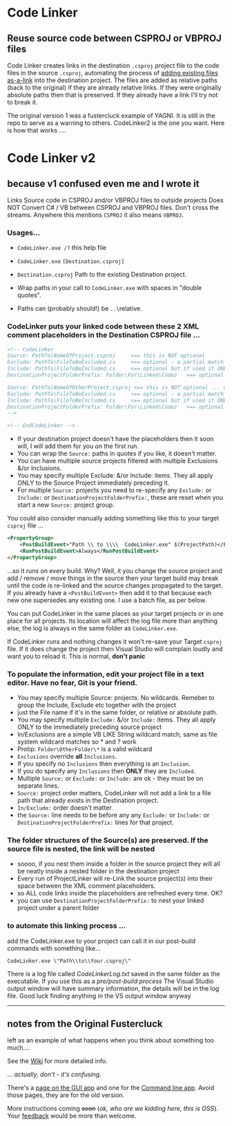 # Code Linker 
## Reuse source code between CSPROJ or VBPROJ files

Code Linker creates links in the destination `.csproj` project file to the code files in the source `.csproj`, automating the process of [adding existing files as-a-link](https://msdn.microsoft.com/en-us/library/windows/apps/jj714082(v=vs.105).aspx) into the destination project. The files are added as relative paths (back to the original) if they are already relative links. If they were originally absolute paths then that is preserved.  If they already have a link I'll try not to break it.

The original version 1 was a fustercluck example of YAGNI. It is still in the repo to serve as a warning to others. CodeLinker2 is the one you want. Here is how that works ....

# Code Linker v2
## because v1 confused even me and I wrote it
Links Source code in CSPROJ and/or VBPROJ files to outside projects
Does NOT Convert C# / VB between CSPROJ and VBPROJ files.
Don't cross the streams.
Anywhere this mentions `CSPROJ` it also means `VBPROJ`.

### Usages...
- `CodeLinker.exe /?`  this help file
- `CodeLinker.exe` `[Destination.csproj]`
- `Destination.csproj`   Path to the existing Destination project.

- Wrap paths in your call to `CodeLinker.exe` with spaces in "double quotes".
- Paths can (probably should!) be `..\`relative.


### CodeLinker puts your linked code between these 2 XML comment placeholders in the Destination CSPROJ file ...

```xml
<!-- CodeLinker
Source: PathTo\NameOfProject.csproj     <== this is NOT optional
Exclude: PathTo\FileToBeExcluded.cs     <== optional - a partial match will exclude it. Works like wildcard in DOS
Include: PathTo\FileToBeIncluded.cs     <== optional but if used it ONLY includes matches. Works like wildcard in DOS
DestinationProjectFolderPrefix: Folder\For\Linked\Codez   <== optional folder to nest linked code in

Source: PathTo\NameOfOtherProject.csproj <== this is NOT optional ... unless you don't want more projects
Exclude: PathTo\FileToBeExcluded.cs     <== optional - a partial match will exclude it. Works like wildcard in DOS
Include: PathTo\FileToBeIncluded.cs     <== optional but if used it ONLY includes matches. Works like wildcard in DOS
DestinationProjectFolderPrefix: Folder\For\Linked\Codez   <== optional folder to nest linked code in
-->

<!-- EndCodeLinker -->
```

- If your destination project doesn't have the placeholders then it soon will, I will add them for you on the first run.
- You can wrap the `Source:` paths in quotes if you like, it doesn't matter.
- You can have multiple source projects filtered with multiple Exclusions &/or Inclusions. 
- You may specify multiple Exclude: &/or Include: items. They all apply ONLY to the Source Project immediately preceding it.
- For multiple `Source:` projects you need to re-specify any `Exclude:` or `Include:` or `DestinationProjectFolderPrefix:`, these are reset when you start a new `Source:` project group.

You could also consider manually adding something like this to your target `csproj` file ...
```xml
<PropertyGroup>
    <PostBuildEvent>"Path \\ to \\\\  CodeLinker.exe" $(ProjectPath)</PostBuildEvent>
    <RunPostBuildEvent>Always</RunPostBuildEvent>
</PropertyGroup>
```
...so it runs on every build. Why? Well, it you change the source project and add / remove / move things in the source then your target build may break until the code is re-linked and the source changes propagated to the target. If you already have a `<PostBuildEvent>` then add it to that because each new one supersedes any existing one. I use a batch file, as per below.

You can put CodeLinker in the same places as your target projects or in one place for all projects. Its location will affect the log file more than anything else, the log is always in the same folder as `CodeLinker.exe`. 

If CodeLinker runs and nothing changes it won't re-save your Target `csproj` file. If it does change the project then Visual Studio will complain loudly and want you to reload it.  This is normal, **don't panic**

### To populate the information, edit your project file in a text editor. Have no fear, Git is your friend.

- You may specify multiple Source: projects. No wildcards. Remeber to group the Include, Exclude etc together with the project
- just the File name if it's in the same folder, or relative or absolute path.
- You may specify multiple `Exclude:` &/or `Include:` items. They all apply ONLY to the immediately preceding source project
- In/Exclusions are a simple VB LIKE String wildcard match, same as file system wildcard matches so * and ? work
- Protip: `Folder\OtherFolder\*` is a valid wildcard
- `Exclusions` override **all** `Inclusions`.
- If you specify no `Inclusions` then everything is an `Inclusion`.
- If you do specify any `Inclusions` then **ONLY** they are `Included`.
- Multiple `Source:` or `Exclude:` or `Include:` are ok - they must be on separate lines.
- `Source:` project order matters, CodeLinker will not add a link to a file path that already exists in the Destination project.
- `In/Exclude:` order doesn't matter.
- the `Source:` line needs to be before any  any `Exclude:` or `Include:` or `DestinationProjectFolderPrefix:` lines for that project.

### The folder structures of the Source(s) are preserved. If the source file is nested, the link will be nested
- soooo, if you nest them inside a folder in the source project they will all be neatly inside a nested folder in the destination project
- Every run of ProjectLinker will re-Link the source project(s) into their space between the XML comment placeholders.
- so ALL code links inside the placeholders are refreshed every time. OK?
- you can use `DestinationProjectFolderPrefix:` to nest your linked project under a parent folder

### to automate this linking process ...
add the CodeLinker.exe to your project can call it in our post-build commands with something like...
```batch
CodeLinker.exe \"Path\\to\\Your.csproj\"
````

There is a log file called *CodeLinkerLog.txt* saved in the same folder as the executable. If you use this as a *pre/post-build process* The Visual Studio output window will have summary information, the details will be in the log file. Good luck finding anything in the VS output window anyway 

---------------------

## notes from the Original Fustercluck
left as an example of what happens when you think about something too much....
 
See the [Wiki](https://github.com/CADbloke/CodeLinker/wiki) for more detailed info.

... *actually, don't - it's confusing.*

There's a [page on the GUI app](https://github.com/CADbloke/CodeLinker/wiki/Using-the-GUI-App) and one for the [Command line app](https://github.com/CADbloke/CodeLinker/wiki/Command-Line). Avoid those pages, they are for the old version.

More instructions coming ~~soon~~ (*ok, who are we kidding here, this is OSS*). Your [feedback](https://github.com/CADbloke/CodeLinker/issues) would be more than welcome.
